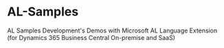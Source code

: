 # AL-Samples

AL Samples
Development's Demos with Microsoft AL Language Extension (for Dynamics 365 Business Central On-premise and SaaS)

